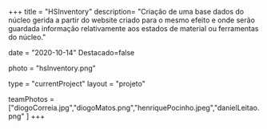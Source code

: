 +++
title = "HSInventory"
description= "Criação de uma base dados do núcleo gerida a partir do website criado para o mesmo efeito e onde serão guardada informação relativamente aos estados de material ou ferramentas do núcleo." 

date = "2020-10-14" 
Destacado=false 

photo = "hsInventory.png" 

type = "currentProject" 
layout = "projeto" 

teamPhotos = ["diogoCorreia.jpg","diogoMatos.png","henriquePocinho.jpeg","danielLeitao.png" ] 
+++